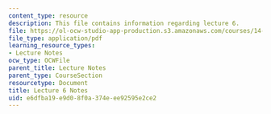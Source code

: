 ```yaml
---
content_type: resource
description: This file contains information regarding lecture 6.
file: https://ol-ocw-studio-app-production.s3.amazonaws.com/courses/14-581-international-economics-i-spring-2013/e6dfba19e9d08f0a374eee92595e2ce2_MIT14_581S13_classnotes6.pdf
file_type: application/pdf
learning_resource_types:
- Lecture Notes
ocw_type: OCWFile
parent_title: Lecture Notes
parent_type: CourseSection
resourcetype: Document
title: Lecture 6 Notes
uid: e6dfba19-e9d0-8f0a-374e-ee92595e2ce2
---
```

